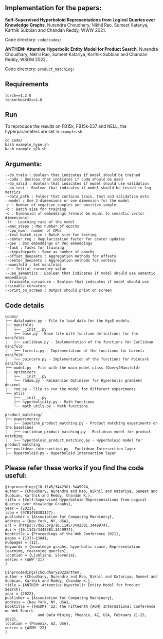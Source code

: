 
## Implementation  for the papers:


**Self-Supervised Hyperboloid Representations from Logical Queries over Knowledge Graphs**, Nurendra Choudhary, Nikhil Rao, Sumeet Katariya, Karthik Subbian and Chandan Reddy, WWW 2021.

Code directory: ```code/codes/```

**ANTHEM: Attentive Hyperbolic Entity Model for Product Search**, Nurendra Choudhary, Nikhil Rao, Sumeet Katariya, Karthik Subbian and Chandan Reddy, WSDM 2022.

Code directory: ```product_matching/```

## Requirements
```
torch==1.2.0
tensorboardX==1.6
```

## Run
To reproduce the results on FB15k, FB15k-237 and NELL, the hyperparameters are set in `example.sh`.
```
cd code/
bash example_hype.sh
bash example_q2b.sh
```

## Arguments:
```
--do_train : Boolean that indicates if model should be trained
--cuda : Boolean that indicates if cuda should be used
--do_valid : Boolean that indicates if model should use validation
--do_test : Boolean that indicates if model should be tested to log metrics
--data_path : Folder that contains train, test and validation data
--model : Use 2-dimensions or one dimension for the model
-n : Number of negative samples per positive sample
-b : Batch size for training
-d : Dimension of embeddings (should be equal to semantic vector dimensions)
-lr : Learning rate of the model
--max_steps : Max number of epochs
--cpu_num : number of CPUs
--test_batch_size : Batch size for testing
--center_reg : Regularization factor for center updates
--geo : Box embeddings or Vec embeddings
--task : Tasks for training
--stepsforpath : Same as number of epochs
--offset_deepsets : Aggregation methods for offsets
--center_deepsets : Aggregation methods for centers
--manifold : Set manifolds
-c : Initial curvature value
--use_semantics : Boolean that indicates if model should use semantic embeddings
--trainable_curvature : Boolean that indicates if model should use trainable curvature
--print_on_screen : Output should print on screen
```

## Code details
```
codes/
├── dataloader.py - File to load data for the HypE models
├── manifolds
│   ├── __init__.py
│   ├── base.py - Base file with function definitions for the manifolds
│   ├── euclidean.py - Implementation of the functions for Euclidean manifold
│   ├── lorentz.py - Implementation of the functions for Lorentz manifold
│   └── poincare.py - Implementation of the functions for Poincaré manifold
├── model.py - File with the main model class (Query2Manifold)
├── optimizers
│   ├── __init__.py
│   └── radam.py - Reimannian Optimizer for Hyperbolic gradient descent
├── run.py - File to run the model for different experiments
└── utils
    ├── __init__.py
    ├── hyperbolicity.py - Math functions
    └── math_utils.py - Math functions
```
```
product_matching/
├── experiments/
│   ├── baseline_product_matching.py - Product matching experiments on the baselines
│   ├── euclidean_product_matching.py - Euclidean model for product matching
│   ├── hyperboloid_product_matching.py - Hyperboloid model for product matching
├── euclidean_intersection.py - Euclidean Intersection layer
├── hyperboloid.py - Hyperboloid Intersection layer
```
## Please refer these works if you find the code useful:
```
@inproceedings{10.1145/3442381.3449974,
author = {Choudhary, Nurendra and Rao, Nikhil and Katariya, Sumeet and Subbian, Karthik and Reddy, Chandan K.},
title = {Self-Supervised Hyperboloid Representations from Logical Queries over Knowledge Graphs},
year = {2021},
isbn = {9781450383127},
publisher = {Association for Computing Machinery},
address = {New York, NY, USA},
url = {https://doi.org/10.1145/3442381.3449974},
doi = {10.1145/3442381.3449974},
booktitle = {Proceedings of the Web Conference 2021},
pages = {1373–1384},
numpages = {12},
keywords = {knowledge graphs, hyperbolic space, Representation learning, reasoning queries},
location = {Ljubljana, Slovenia},
series = {WWW '21}
}
```
```
@inproceedings{choudhary2022anthem,
author = {Choudhary, Nurendra and Rao, Nikhil and Katariya, Sumeet and Subbian, Karthik and Reddy, Chandan K.},
title = {ANTHEM: Attentive Hyperbolic Entity Model for Product Search},
year = {2022},
publisher = {Association for Computing Machinery},
address = {New York, NY, USA},
booktitle = {{WSDM} '22: The Fifteenth {ACM} International Conference on Web Search
               and Data Mining, Phoenix, AZ, USA, February 21-25, 2022},
location = {Phoenix, AZ, USA},
series = {WSDM '22}
}
```

